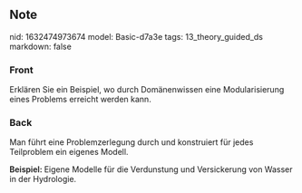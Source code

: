 ## Note
nid: 1632474973674
model: Basic-d7a3e
tags: 13_theory_guided_ds
markdown: false

### Front
Erklären Sie ein Beispiel, wo durch Domänenwissen eine Modularisierung eines Problems erreicht werden kann.

### Back
Man führt eine Problemzerlegung durch und konstruiert für jedes Teilproblem ein eigenes Modell.<div>
</div><div><span style="font-weight:600">Beispiel: </span>Eigene Modelle für die Verdunstung und Versickerung von Wasser in der Hydrologie.
</div>
